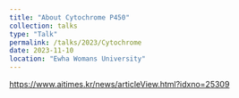 ```yaml
---
title: "About Cytochrome P450"
collection: talks
type: "Talk"
permalink: /talks/2023/Cytochrome
date: 2023-11-10
location: "Ewha Womans University"
---
```


https://www.aitimes.kr/news/articleView.html?idxno=25309
